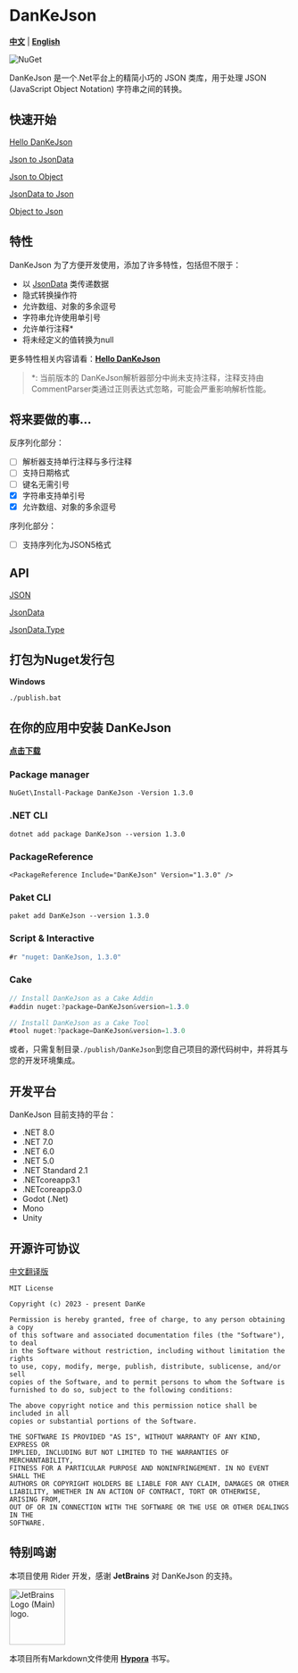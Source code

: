 # DanKeJson

<u>**中文**</u> | [**English**](./README_en.md)

![NuGet](https://img.shields.io/nuget/v/DanKeJson.svg)

DanKeJson 是一个.Net平台上的精简小巧的 JSON 类库，用于处理 JSON (JavaScript Object Notation) 字符串之间的转换。

## 快速开始

[Hello DanKeJson](./Docs/DanKeJson.md)

[Json to JsonData](./Docs/QuickStart/Json2JsonData.md)

[Json to Object](./Docs/QuickStart/Json2Object.md)

[JsonData to Json](./Docs/QuickStart/JsonData2Json.md)

[Object to Json](./Docs/QuickStart/Object2Json.md)

## 特性

DanKeJson 为了方便开发使用，添加了许多特性，包括但不限于：

- 以 [JsonData]([JsonData](./Docs/API/JsonData.md)) 类传递数据
- 隐式转换操作符
- 允许数组、对象的多余逗号
- 字符串允许使用单引号
- 允许单行注释*
- 将未经定义的值转换为null

更多特性相关内容请看：[**Hello DanKeJson**](./Docs/DanKeJson.md)

> *: 当前版本的 DanKeJson解析器部分中尚未支持注释，注释支持由CommentParser类通过正则表达式忽略，可能会严重影响解析性能。

## 将来要做的事...

反序列化部分：

- [ ]  解析器支持单行注释与多行注释
- [ ]  支持日期格式
- [ ]  键名无需引号
- [X]  字符串支持单引号
- [X]  允许数组、对象的多余逗号

序列化部分：

- [ ]  支持序列化为JSON5格式

## API

[JSON](./Docs/API/JSON.md)

[JsonData](./Docs/API/JsonData.md)

[JsonData.Type](./Docs/API/JsonData.Type.md)

## 打包为Nuget发行包

**Windows**

```shell
./publish.bat
```

## 在你的应用中安装 DanKeJson

**[点击下载](https://www.nuget.org/api/v2/package/DanKeJson/1.3.0)**

### Package manager

```shell
NuGet\Install-Package DanKeJson -Version 1.3.0
```

### .NET CLI

```shell
dotnet add package DanKeJson --version 1.3.0
```

### PackageReference

```xaml
<PackageReference Include="DanKeJson" Version="1.3.0" />
```

### Paket CLI

```shell
paket add DanKeJson --version 1.3.0
```

### Script & Interactive

```c#
#r "nuget: DanKeJson, 1.3.0"
```

### Cake

```C#
// Install DanKeJson as a Cake Addin
#addin nuget:?package=DanKeJson&version=1.3.0

// Install DanKeJson as a Cake Tool
#tool nuget:?package=DanKeJson&version=1.3.0
```

或者，只需复制目录`./publish/DanKeJson`到您自己项目的源代码树中，并将其与您的开发环境集成。

## 开发平台

DanKeJson 目前支持的平台：

- .NET 8.0
- .NET 7.0
- .NET 6.0
- .NET 5.0
- .NET Standard 2.1
- .NETcoreapp3.1
- .NETcoreapp3.0
- Godot (.Net)
- Mono
- Unity

## 开源许可协议

[中文翻译版](https://github.com/DanKE123abc/DanKE123abc/blob/main/%5B%E4%B8%AD%5D%20MIT%20License.txt)

```
MIT License

Copyright (c) 2023 - present DanKe

Permission is hereby granted, free of charge, to any person obtaining a copy
of this software and associated documentation files (the "Software"), to deal
in the Software without restriction, including without limitation the rights
to use, copy, modify, merge, publish, distribute, sublicense, and/or sell
copies of the Software, and to permit persons to whom the Software is
furnished to do so, subject to the following conditions:

The above copyright notice and this permission notice shall be included in all
copies or substantial portions of the Software.

THE SOFTWARE IS PROVIDED "AS IS", WITHOUT WARRANTY OF ANY KIND, EXPRESS OR
IMPLIED, INCLUDING BUT NOT LIMITED TO THE WARRANTIES OF MERCHANTABILITY,
FITNESS FOR A PARTICULAR PURPOSE AND NONINFRINGEMENT. IN NO EVENT SHALL THE
AUTHORS OR COPYRIGHT HOLDERS BE LIABLE FOR ANY CLAIM, DAMAGES OR OTHER
LIABILITY, WHETHER IN AN ACTION OF CONTRACT, TORT OR OTHERWISE, ARISING FROM,
OUT OF OR IN CONNECTION WITH THE SOFTWARE OR THE USE OR OTHER DEALINGS IN THE
SOFTWARE.
```

## 特别鸣谢

本项目使用 Rider 开发，感谢 **JetBrains** 对 DanKeJson 的支持。

<img src="https://resources.jetbrains.com/storage/products/company/brand/logos/jb_beam.png" alt="JetBrains Logo (Main) logo." width=100 height=100>

本项目所有Markdown文件使用 [**Hypora**](https://github.com/DanKE123abc/Hypora) 书写。
